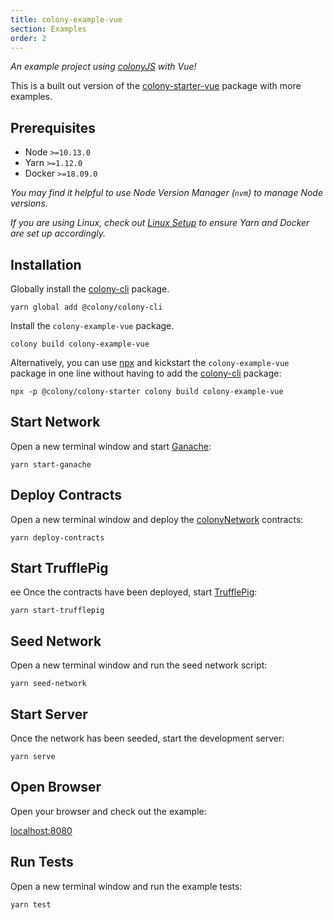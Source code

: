 ```yaml
---
title: colony-example-vue
section: Examples
order: 2
---
```


_An example project using [colonyJS](https://github.com/JoinColony/colonyJS) with Vue!_

This is a built out version of the [colony-starter-vue](/colonystarter/starters-colony-starter-vue) package with more examples.

## Prerequisites

- Node `>=10.13.0`
- Yarn `>=1.12.0`
- Docker `>=18.09.0`

_You may find it helpful to use Node Version Manager (`nvm`) to manage Node versions._

_If you are using Linux, check out [Linux Setup](/colonystarter/docs-linux-setup/) to ensure Yarn and Docker are set up accordingly._

## Installation

Globally install the [colony-cli](/colonystarter/cli-colony-cli) package.

```
yarn global add @colony/colony-cli
```

Install the `colony-example-vue` package.

```
colony build colony-example-vue
```

Alternatively, you can use [npx](https://www.npmjs.com/package/npx) and kickstart the `colony-example-vue` package in one line without having to add the [colony-cli](/cli-colony-cli) package:

```
npx -p @colony/colony-starter colony build colony-example-vue
```

## Start Network

Open a new terminal window and start [Ganache](https://github.com/trufflesuite/ganache-cli):

```
yarn start-ganache
```

## Deploy Contracts

Open a new terminal window and deploy the [colonyNetwork](https://github.com/JoinColony/colonyNetwork) contracts:

```
yarn deploy-contracts
```

## Start TrufflePig
ee
Once the contracts have been deployed, start [TrufflePig](https://github.com/JoinColony/trufflepig):

```
yarn start-trufflepig
```

## Seed Network

Open a new terminal window and run the seed network script:

```
yarn seed-network
```

## Start Server

Once the network has been seeded, start the development server:

```
yarn serve
```

## Open Browser

Open your browser and check out the example:

[localhost:8080](http://localhost:8080)

## Run Tests

Open a new terminal window and run the example tests:

```
yarn test
```
